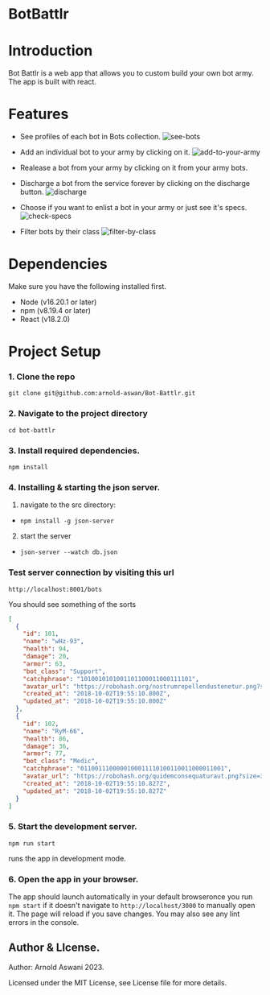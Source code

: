 # BotBattlr

# Introduction

Bot Battlr is a web app that allows you to custom build your own bot army. The app is built with react.

# Features

- See profiles of each bot in Bots collection.
  ![see-bots](https://github.com/arnold-aswan/Bot-Battlr/assets/135007872/3c445835-264d-4d85-a99d-0f58dbf58941)

- Add an individual bot to your army by clicking on it.
  ![add-to-your-army](https://github.com/arnold-aswan/Bot-Battlr/assets/135007872/b04f3fb9-ed83-467b-a161-48f46ef31f76)
- Realease a bot from your army by clicking on it from your army bots.
- Discharge a bot from the service forever by clicking on the discharge button.
  ![discharge](https://github.com/arnold-aswan/Bot-Battlr/assets/135007872/8f4645f9-de3c-4492-84eb-6f949aaa3de6)

- Choose if you want to enlist a bot in your army or just see it's specs.
  ![check-specs](https://github.com/arnold-aswan/Bot-Battlr/assets/135007872/38ad700a-683b-417d-ae83-78640b6dba62)

- Filter bots by their class
  ![filter-by-class](https://github.com/arnold-aswan/Bot-Battlr/assets/135007872/c4b97e72-f41c-4439-b364-3671bcdc82d4)

# Dependencies

Make sure you have the following installed first.

- Node (v16.20.1 or later)
- npm (v8.19.4 or later)
- React (v18.2.0)

# Project Setup

### 1. Clone the repo

`git clone git@github.com:arnold-aswan/Bot-Battlr.git`

### 2. Navigate to the project directory

`cd bot-battlr`

### 3. Install required dependencies.

`npm install`

### 4. Installing & starting the json server.

1. navigate to the src directory:

- `npm install -g json-server`

2. start the server

- `json-server --watch db.json`

### Test server connection by visiting this url

`http://localhost:8001/bots`

You should see something of the sorts

```json
[
  {
    "id": 101,
    "name": "wHz-93",
    "health": 94,
    "damage": 20,
    "armor": 63,
    "bot_class": "Support",
    "catchphrase": "1010010101001101100011000111101",
    "avatar_url": "https://robohash.org/nostrumrepellendustenetur.png?size=300x300&set=set1",
    "created_at": "2018-10-02T19:55:10.800Z",
    "updated_at": "2018-10-02T19:55:10.800Z"
  },
  {
    "id": 102,
    "name": "RyM-66",
    "health": 86,
    "damage": 36,
    "armor": 77,
    "bot_class": "Medic",
    "catchphrase": "0110011100000100011110100110011000011001",
    "avatar_url": "https://robohash.org/quidemconsequaturaut.png?size=300x300&set=set1",
    "created_at": "2018-10-02T19:55:10.827Z",
    "updated_at": "2018-10-02T19:55:10.827Z"
  }
]
```

### 5. Start the development server.

`npm run start`

runs the app in development mode.

### 6. Open the app in your browser.

The app should launch automatically in your default browseronce you run `npm start` if it doesn't navigate to `http://localhost/3000` to manually open it.
The page will reload if you save changes.
You may also see any lint errors in the console.

## Author & LIcense.

Author: Arnold Aswani 2023.

Licensed under the MIT License, see License file for more details.
